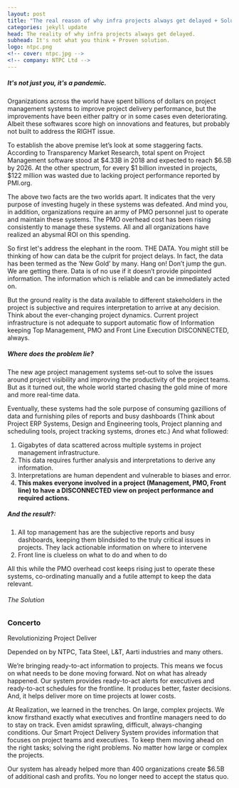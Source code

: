 ```yaml
---
layout: post
title: "The real reason of why infra projects always get delayed + Solution"
categories: jekyll update
head: The reality of why infra projects always get delayed. 
subhead: It's not what you think + Proven solution.
logo: ntpc.png
<!-- cover: ntpc.jpg -->
<!-- company: NTPC Ltd -->
---
```



<h5 class="bkc bold">It's not just you, it's a pandemic.</h5>

Organizations across the world have spent billions of dollars on project management systems to
improve project delivery performance, but the improvements have been either paltry or in some
cases even deteriorating. Albeit these softwares score high on innovations and features, but
probably not built to address the RIGHT issue.

To establish the above premise let’s look at some staggering facts. According to Transparency Market Research, total spent on Project Management software stood at $4.33B in 2018 and
expected to reach $6.5B by 2026. At the other spectrum, for every $1 billion invested in projects,
$122 million was wasted due to lacking project performance reported by PMI.org.


<div class="callout dbbg">
	<p class="s wc"> The above two facts are the two worlds apart. It indicates that the very purpose of investing hugely in these systems was defeated. And mind you, in addition, organizations require an army of PMO personnel just to operate and maintain these systems. The PMO overhead cost has been rising consistently to manage these systems. All and all organizations have realized an abysmal ROI on this spending.
	</p>
</div>
So first let's address the elephant in the room. THE DATA. You might still be thinking of how can data be the culprit for project delays. In fact, the data has been termed as the ‘New Gold’ by many.
Hang on! Don’t jump the gun. We are getting there. Data is of no use if it doesn’t provide pinpointed
information. The information which is reliable and can be immediately acted on.

But the ground reality is the data available to different stakeholders in the project is subjective and requires
interpretation to arrive at any decision. Think about the ever-changing project dynamics.
Current project infrastructure is not adequate to support automatic flow of Information keeping Top
Management, PMO and Front Line Execution DISCONNECTED, always.

<h5 class="bkc bold">Where does the problem lie?</h5>
The new age project management systems set-out to solve the issues around project visibility and
improving the productivity of the project teams. But as it turned out, the whole world started
chasing the gold mine of more and more real-time data. 

Eventually, these systems had the sole purpose of consuming gazillions of data and furnishing piles of reports and busy dashboards (Think
about Project ERP Systems, Design and Engineering tools, Project planning and scheduling tools,
project tracking systems, drones etc.) And what followed:
1. Gigabytes of data scattered across multiple systems in project management infrastructure.
2. This data requires further analysis and interpretations to derive any information.
3. Interpretations are human dependent and vulnerable to biases and error.
4. <strong>This makes everyone involved in a project (Management, PMO, Front line) to have a
DISCONNECTED view on project performance and required actions.</strong>


<h5 class="bkc bold">And the result?:</h5>

1. All top management has are the subjective reports and busy dashboards, keeping them
blindsided to the truly critical issues in projects. They lack actionable information on where
to intervene
2. Front line is clueless on what to do and when to do

All this while the PMO overhead cost keeps rising just to operate these systems, co-ordinating
manually and a futile attempt to keep the data relevant.




<h6 class="bkc bold">The Solution</h6>
<h3 class="bkc bold">Concerto</h3>
<p class="bold bkc">Revolutionizing Project Deliver</p>
<p class="bold bkc">Depended on by NTPC, Tata Steel, L&T, Aarti industries and many others.</p>

We’re bringing ready-to-act information to projects. This means we focus on what needs to be done moving
forward. Not on what has already happened.
Our system provides ready-to-act alerts for executives and ready-to-act schedules for the frontline. It produces
better, faster decisions. And, it helps deliver more on time projects at lower costs.

At Realization, we learned in the trenches. On large, complex projects. We know firsthand exactly what executives
and frontline managers need to do to stay on track. Even amidst sprawling, difficult, always-changing conditions.
Our Smart Project Delivery System provides information that focuses on project teams and executives. To keep them
moving ahead on the right tasks; solving the right problems. No matter how large or complex the projects.

Our system has already helped more than 400 organizations create $6.5B of additional cash and profits. You no
longer need to accept the status quo.